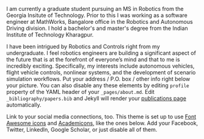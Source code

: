I am currently a graduate student pursuing an MS in Robotics from the Georgia Insitute of Technology. Prior to this I was working as a software engineer at MathWorks, Bangalore office in the Robotics and Autonomous Driving division. I hold a bachelor's and master's degree from the Indian Institute of Technology Kharagpur. 

I have been intrigued by Robotics and Controls right from my undergraduate.  I feel robotics engineers are building a significant aspect of the future that is at the forefront of everyone’s mind and that to me is incredibly exciting.  Specifically, my interests include autonomous vehicles, flight vehicle controls, nonlinear systems, and the development of scenario simulation workflows. 
Put your address / P.O. box / other info right below your picture. You can also disable any these elements by editing `profile` property of the YAML header of your `_pages/about.md`. Edit `_bibliography/papers.bib` and Jekyll will render your [publications page](/al-folio/publications/) automatically.

Link to your social media connections, too. This theme is set up to use [Font Awesome icons](https://fontawesome.com/) and [Academicons](https://jpswalsh.github.io/academicons/), like the ones below. Add your Facebook, Twitter, LinkedIn, Google Scholar, or just disable all of them.
